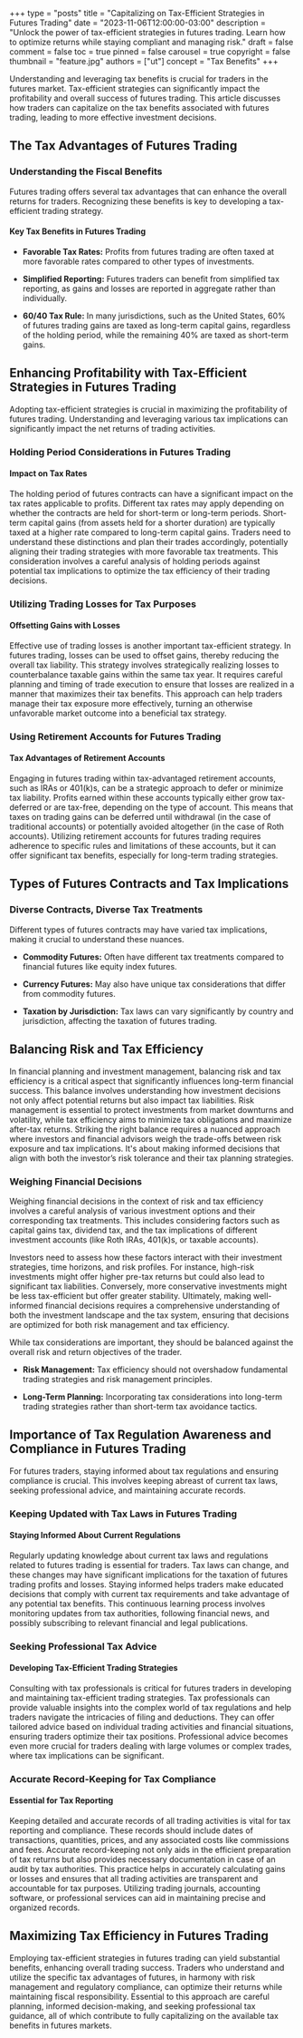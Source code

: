 +++
type = "posts"
title = "Capitalizing on Tax-Efficient Strategies in Futures Trading"
date = "2023-11-06T12:00:00-03:00"
description = "Unlock the power of tax-efficient strategies in futures trading. Learn how to optimize returns while staying compliant and managing risk." 
draft = false
comment = false
toc = true
pinned = false
carousel = true
copyright = false
thumbnail = "feature.jpg"
authors = ["ut"]
concept = "Tax Benefits"
+++

Understanding and leveraging tax benefits is crucial for traders in the
futures market. Tax-efficient strategies can significantly impact the
profitability and overall success of futures trading. This article
discusses how traders can capitalize on the tax benefits associated with
futures trading, leading to more effective investment decisions.

## The Tax Advantages of Futures Trading

### Understanding the Fiscal Benefits

Futures trading offers several tax advantages that can enhance the
overall returns for traders. Recognizing these benefits is key to
developing a tax-efficient trading strategy.

#### Key Tax Benefits in Futures Trading

-   **Favorable Tax Rates:** Profits from futures trading are often
    taxed at more favorable rates compared to other types of
    investments.

-   **Simplified Reporting:** Futures traders can benefit from
    simplified tax reporting, as gains and losses are reported in
    aggregate rather than individually.

-   **60/40 Tax Rule:** In many jurisdictions, such as the United
    States, 60% of futures trading gains are taxed as long-term
    capital gains, regardless of the holding period, while the
    remaining 40% are taxed as short-term gains.

## Enhancing Profitability with Tax-Efficient Strategies in Futures Trading

Adopting tax-efficient strategies is crucial in maximizing the
profitability of futures trading. Understanding and leveraging various
tax implications can significantly impact the net returns of trading
activities.

### Holding Period Considerations in Futures Trading

#### Impact on Tax Rates

The holding period of futures contracts can have a significant impact on
the tax rates applicable to profits. Different tax rates may apply
depending on whether the contracts are held for short-term or long-term
periods. Short-term capital gains (from assets held for a shorter
duration) are typically taxed at a higher rate compared to long-term
capital gains. Traders need to understand these distinctions and plan
their trades accordingly, potentially aligning their trading strategies
with more favorable tax treatments. This consideration involves a
careful analysis of holding periods against potential tax implications
to optimize the tax efficiency of their trading decisions.

### Utilizing Trading Losses for Tax Purposes

#### Offsetting Gains with Losses

Effective use of trading losses is another important tax-efficient
strategy. In futures trading, losses can be used to offset gains,
thereby reducing the overall tax liability. This strategy involves
strategically realizing losses to counterbalance taxable gains within
the same tax year. It requires careful planning and timing of trade
execution to ensure that losses are realized in a manner that maximizes
their tax benefits. This approach can help traders manage their tax
exposure more effectively, turning an otherwise unfavorable market
outcome into a beneficial tax strategy.

### Using Retirement Accounts for Futures Trading

#### Tax Advantages of Retirement Accounts

Engaging in futures trading within tax-advantaged retirement accounts,
such as IRAs or 401(k)s, can be a strategic approach to defer or
minimize tax liability. Profits earned within these accounts typically
either grow tax-deferred or are tax-free, depending on the type of
account. This means that taxes on trading gains can be deferred until
withdrawal (in the case of traditional accounts) or potentially avoided
altogether (in the case of Roth accounts). Utilizing retirement accounts
for futures trading requires adherence to specific rules and limitations
of these accounts, but it can offer significant tax benefits, especially
for long-term trading strategies.

## Types of Futures Contracts and Tax Implications

### Diverse Contracts, Diverse Tax Treatments

Different types of futures contracts may have varied tax implications,
making it crucial to understand these nuances.

-   **Commodity Futures:** Often have different tax treatments compared
    to financial futures like equity index futures.

-   **Currency Futures:** May also have unique tax considerations that
    differ from commodity futures.

-   **Taxation by Jurisdiction:** Tax laws can vary significantly by
    country and jurisdiction, affecting the taxation of futures
    trading.

## Balancing Risk and Tax Efficiency

In financial planning and investment management, balancing risk and tax
efficiency is a critical aspect that significantly influences long-term
financial success. This balance involves understanding how investment
decisions not only affect potential returns but also impact tax
liabilities. Risk management is essential to protect investments from
market downturns and volatility, while tax efficiency aims to minimize
tax obligations and maximize after-tax returns. Striking the right
balance requires a nuanced approach where investors and financial
advisors weigh the trade-offs between risk exposure and tax
implications. It's about making informed decisions that align with both
the investor’s risk tolerance and their tax planning strategies.

### Weighing Financial Decisions

Weighing financial decisions in the context of risk and tax efficiency
involves a careful analysis of various investment options and their
corresponding tax treatments. This includes considering factors such as
capital gains tax, dividend tax, and the tax implications of different
investment accounts (like Roth IRAs, 401(k)s, or taxable accounts).

Investors need to assess how these factors interact with their
investment strategies, time horizons, and risk profiles. For instance,
high-risk investments might offer higher pre-tax returns but could also
lead to significant tax liabilities. Conversely, more conservative
investments might be less tax-efficient but offer greater stability.
Ultimately, making well-informed financial decisions requires a
comprehensive understanding of both the investment landscape and the tax
system, ensuring that decisions are optimized for both risk management
and tax efficiency.

While tax considerations are important, they should be balanced against
the overall risk and return objectives of the trader.

-   **Risk Management:** Tax efficiency should not overshadow
    fundamental trading strategies and risk management principles.

-   **Long-Term Planning:** Incorporating tax considerations into
    long-term trading strategies rather than short-term tax avoidance
    tactics.

## Importance of Tax Regulation Awareness and Compliance in Futures Trading

For futures traders, staying informed about tax regulations and ensuring
compliance is crucial. This involves keeping abreast of current tax
laws, seeking professional advice, and maintaining accurate records.

### Keeping Updated with Tax Laws in Futures Trading

#### Staying Informed About Current Regulations

Regularly updating knowledge about current tax laws and regulations
related to futures trading is essential for traders. Tax laws can
change, and these changes may have significant implications for the
taxation of futures trading profits and losses. Staying informed helps
traders make educated decisions that comply with current tax
requirements and take advantage of any potential tax benefits. This
continuous learning process involves monitoring updates from tax
authorities, following financial news, and possibly subscribing to
relevant financial and legal publications.

### Seeking Professional Tax Advice

#### Developing Tax-Efficient Trading Strategies

Consulting with tax professionals is critical for futures traders in
developing and maintaining tax-efficient trading strategies. Tax
professionals can provide valuable insights into the complex world of
tax regulations and help traders navigate the intricacies of filing and
deductions. They can offer tailored advice based on individual trading
activities and financial situations, ensuring traders optimize their tax
positions. Professional advice becomes even more crucial for traders
dealing with large volumes or complex trades, where tax implications can
be significant.

### Accurate Record-Keeping for Tax Compliance

#### Essential for Tax Reporting

Keeping detailed and accurate records of all trading activities is vital
for tax reporting and compliance. These records should include dates of
transactions, quantities, prices, and any associated costs like
commissions and fees. Accurate record-keeping not only aids in the
efficient preparation of tax returns but also provides necessary
documentation in case of an audit by tax authorities. This practice
helps in accurately calculating gains or losses and ensures that all
trading activities are transparent and accountable for tax purposes.
Utilizing trading journals, accounting software, or professional
services can aid in maintaining precise and organized records.

## Maximizing Tax Efficiency in Futures Trading

Employing tax-efficient strategies in futures trading can yield
substantial benefits, enhancing overall trading success. Traders who
understand and utilize the specific tax advantages of futures, in
harmony with risk management and regulatory compliance, can optimize
their returns while maintaining fiscal responsibility. Essential to this
approach are careful planning, informed decision-making, and seeking
professional tax guidance, all of which contribute to fully capitalizing
on the available tax benefits in futures markets.

